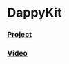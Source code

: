 # DappyKit
### [Project](https://kitthackathonoop.vercel.app/api)
### [Video](https://github.com/limitless322/kitthackathonop/raw/main/1.mp4)
